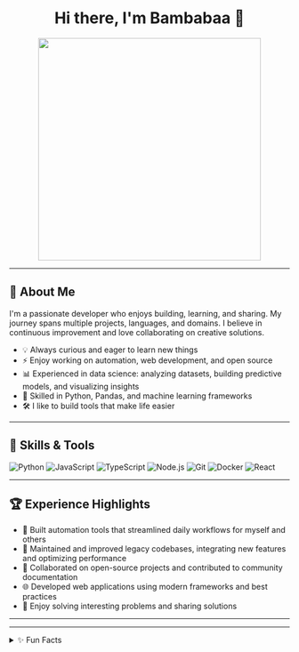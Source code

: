 <!--
<h1>Hi, I'm Muhammad! <br/> <a href="https://github.com/Bambabaa">Programmer</a></h1>

<h2>👨‍💻 Software Developer and Data Analyst </h2>


<h2> 🤳 Connect with me:</h2>

[<img color="white" align="left" alt="Sonko | LinkedIn" width="22px" src="https://cdn.jsdelivr.net/npm/simple-icons@v3/icons/linkedin.svg" />][linkedin]

[linkedin]: https://www.linkedin.com/in/mssonko-1372b7239/
-->



<h1 align="center">Hi there, I'm Bambabaa 🐊</h1>

<p align="center">
  <img src="https://media.giphy.com/media/v1.Y2lkPTc5MGI3NjExdmZpaXZ5NTd5a3h3aW84aHhqZ3dqZzZlN2Z3eW10OGJzOHF3d2dmYiZlcD12MV9naWZzX3NlYXJjaCZjdD1z/26tn33aiTi1jkl6H6/giphy.gif" width="400"/>
</p>

---

## 🚀 About Me

I'm a passionate developer who enjoys building, learning, and sharing. My journey spans multiple projects, languages, and domains. I believe in continuous improvement and love collaborating on creative solutions.

- 💡 Always curious and eager to learn new things
- ⚡ Enjoy working on automation, web development, and open source
- 📊 Experienced in data science: analyzing datasets, building predictive models, and visualizing insights
- 🤖 Skilled in Python, Pandas, and machine learning frameworks
- 🛠️ I like to build tools that make life easier

---

## 🧰 Skills & Tools

![Python](https://img.shields.io/badge/Python-3670A0?style=for-the-badge&logo=python&logoColor=ffdd54)
![JavaScript](https://img.shields.io/badge/JavaScript-323330?style=for-the-badge&logo=javascript&logoColor=F7DF1E)
![TypeScript](https://img.shields.io/badge/TypeScript-007ACC?style=for-the-badge&logo=typescript&logoColor=white)
![Node.js](https://img.shields.io/badge/Node.js-339933?style=for-the-badge&logo=nodedotjs&logoColor=white)
![Git](https://img.shields.io/badge/Git-F05032?style=for-the-badge&logo=git&logoColor=white)
![Docker](https://img.shields.io/badge/Docker-2496ED?style=for-the-badge&logo=docker&logoColor=white)
![React](https://img.shields.io/badge/React-20232A?style=for-the-badge&logo=react&logoColor=61DAFB)
<!-- Add any other major tools/languages you use -->

---

## 🏆 Experience Highlights

- 🚀 Built automation tools that streamlined daily workflows for myself and others
- 🔧 Maintained and improved legacy codebases, integrating new features and optimizing performance
- 🤝 Collaborated on open-source projects and contributed to community documentation
- 🌐 Developed web applications using modern frameworks and best practices
- 🧩 Enjoy solving interesting problems and sharing solutions

---
<!--
## 📈 GitHub Stats

<p align="center">
  <img src="https://github-readme-stats.vercel.app/api?username=Bambabaa&show_icons=true&theme=tokyonight" alt="Bambabaa's GitHub Stats"/>
</p>
<p align="center">
  <img src="https://streak-stats.demolab.com?user=Bambabaa&theme=tokyonight" alt="Bambabaa's GitHub streak"/>
</p>
<p align="center">
  <img src="https://github-readme-stats.vercel.app/api/top-langs/?username=Bambabaa&layout=compact&theme=tokyonight" alt="Top Languages"/>
</p>

---

## 🗺️ How I Work

- I love collaborating and learning from other developers.
- I value clear documentation and maintainable code.
- I’m always open to new ideas and feedback.

---

## 📫 Connect with Me

- [LinkedIn](https://www.linkedin.com/in/your-link)
- [Twitter](https://twitter.com/your-handle)
- [Portfolio/Blog](https://your-portfolio.com)
-->
---

<details>
  <summary>✨ Fun Facts</summary>
  <ul>
    <li>I enjoy solving puzzles and challenges.</li>
    <li>Ask me about my favorite automation hack!</li>
    <li>Outside coding, I love [your hobby, e.g., hiking, music, gaming].</li>
  </ul>
</details>

